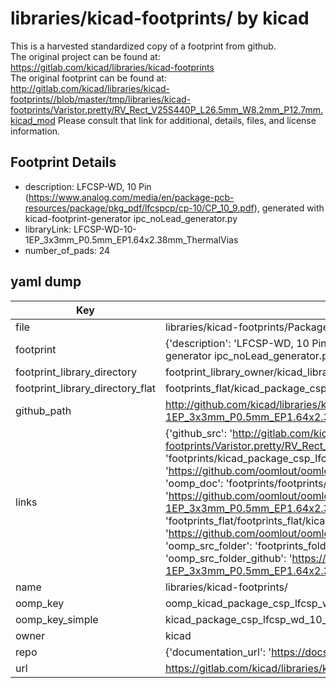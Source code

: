 # libraries/kicad-footprints/ by kicad  
This is a harvested standardized copy of a footprint from github.  
The original project can be found at:  
https://gitlab.com/kicad/libraries/kicad-footprints  
The original footprint can be found at:
http://gitlab.com/kicad/libraries/kicad-footprints//blob/master/tmp/libraries/kicad-footprints/Varistor.pretty/RV_Rect_V25S440P_L26.5mm_W8.2mm_P12.7mm.kicad_mod
Please consult that link for additional, details, files, and license information.  
## Footprint Details
* description: LFCSP-WD, 10 Pin (https://www.analog.com/media/en/package-pcb-resources/package/pkg_pdf/lfcspcp/cp-10/CP_10_9.pdf), generated with kicad-footprint-generator ipc_noLead_generator.py  
* libraryLink: LFCSP-WD-10-1EP_3x3mm_P0.5mm_EP1.64x2.38mm_ThermalVias  
* number_of_pads: 24  
## yaml dump  
| Key | Value |  
| --- | --- |  
| file | libraries/kicad-footprints/Package_CSP.pretty/LFCSP-WD-10-1EP_3x3mm_P0.5mm_EP1.64x2.38mm_ThermalVias.kicad_mod |  
| footprint | {'description': 'LFCSP-WD, 10 Pin (https://www.analog.com/media/en/package-pcb-resources/package/pkg_pdf/lfcspcp/cp-10/CP_10_9.pdf), generated with kicad-footprint-generator ipc_noLead_generator.py', 'libraryLink': 'LFCSP-WD-10-1EP_3x3mm_P0.5mm_EP1.64x2.38mm_ThermalVias', 'number_of_pads': 24} |  
| footprint_library_directory | footprint_library_owner/kicad_libraries/kicad-footprints/ |  
| footprint_library_directory_flat | footprints_flat/kicad_package_csp_lfcsp_wd_10_1ep_3x3mm_p0_5mm_ep1_64x2_38mm_thermalvias/working |  
| github_path | http://github.com/kicad/libraries/kicad-footprints//blob/master/tmp/libraries/kicad-footprints/Package_CSP.pretty/LFCSP-WD-10-1EP_3x3mm_P0.5mm_EP1.64x2.38mm_ThermalVias.kicad_mod |  
| links | {'github_src': 'http://gitlab.com/kicad/libraries/kicad-footprints//blob/master/tmp/libraries/kicad-footprints/Varistor.pretty/RV_Rect_V25S440P_L26.5mm_W8.2mm_P12.7mm.kicad_mod', 'github_src_repo': 'https://gitlab.com/kicad/libraries/kicad-footprints', 'oomp_bot': 'footprints/kicad_package_csp_lfcsp_wd_10_1ep_3x3mm_p0_5mm_ep1_64x2_38mm_thermalvias/working', 'oomp_bot_github': 'https://github.com/oomlout/oomlout_oomp_footprint_bot/tree/main/footprints/kicad_package_csp_lfcsp_wd_10_1ep_3x3mm_p0_5mm_ep1_64x2_38mm_thermalvias/working', 'oomp_doc': 'footprints/footprints/kicad/Package_CSP/LFCSP-WD-10-1EP_3x3mm_P0.5mm_EP1.64x2.38mm_ThermalVias/working/', 'oomp_doc_github': 'https://github.com/oomlout/oomlout_oomp_footprint_doc/tree/main/footprints/footprints/kicad/Package_CSP/LFCSP-WD-10-1EP_3x3mm_P0.5mm_EP1.64x2.38mm_ThermalVias/working', 'oomp_src_flat': 'footprints_flat/footprints_flat/kicad_package_csp_lfcsp_wd_10_1ep_3x3mm_p0_5mm_ep1_64x2_38mm_thermalvias/working', 'oomp_src_flat_github': 'https://github.com/oomlout/oomlout_oomp_footprint_src/tree/main/footprints_flat/kicad_package_csp_lfcsp_wd_10_1ep_3x3mm_p0_5mm_ep1_64x2_38mm_thermalvias/working', 'oomp_src_folder': 'footprints_folder/footprints_folder/kicad/Package_CSP/LFCSP-WD-10-1EP_3x3mm_P0.5mm_EP1.64x2.38mm_ThermalVias/working', 'oomp_src_folder_github': 'https://github.com/oomlout/oomlout_oomp_footprint_src/tree/main/footprints_folder/kicad/Package_CSP/LFCSP-WD-10-1EP_3x3mm_P0.5mm_EP1.64x2.38mm_ThermalVias/working'} |  
| name | libraries/kicad-footprints/ |  
| oomp_key | oomp_kicad_package_csp_lfcsp_wd_10_1ep_3x3mm_p0_5mm_ep1_64x2_38mm_thermalvias |  
| oomp_key_simple | kicad_package_csp_lfcsp_wd_10_1ep_3x3mm_p0_5mm_ep1_64x2_38mm_thermalvias |  
| owner | kicad |  
| repo | {'documentation_url': 'https://docs.github.com/rest/repos/repos#get-a-repository', 'message': 'Not Found'} |  
| url | https://gitlab.com/kicad/libraries/kicad-footprints |  

